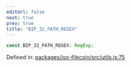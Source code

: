 ```yaml
---
editUrl: false
next: true
prev: true
title: "BIP_32_PATH_REGEX"
---
```


```ts
const BIP_32_PATH_REGEX: RegExp;
```

Defined in: [packages/iso-filecoin/src/utils.js:75](https://github.com/hugomrdias/filecoin/blob/main/packages/iso-filecoin/src/utils.js#L75)
